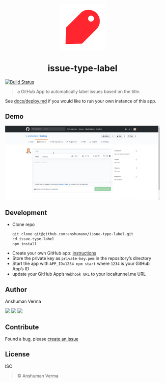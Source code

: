 <p align="center">
	<img src="./assets/logo.png" alt="issue-type-label" height="150">	
</p>
<h1 align="center">
	issue-type-label
</h1>

[![Build Status](https://travis-ci.org/anshumanv/issue-type-label.svg?branch=master)](https://travis-ci.org/anshumanv/issue-type-label)

> a GitHub App to automatically label issues based on the title.


See [docs/deploy.md](docs/deploy.md) if you would like to run your own instance of this app.


## Demo

<img src="./assets/demo.gif" alt="Demo" align="center">

## Development
- Clone repo
  ```
  git clone git@github.com:anshumanv/issue-type-label.git
  cd issue-type-label
  npm install
  ```
- Create your own GitHub app: [instructions](https://probot.github.io/docs/development/#configure-a-github-app)
- Store the private key as `private-key.pem` in the repository’s directory
- Start the app with `APP_ID=1234 npm start` where `1234` is your GitHub App’s ID
- update your GitHub App’s `Webhook URL` to your localtunnel.me URL

## Author

Anshuman Verma

[<img src="https://image.flaticon.com/icons/svg/34/34238.svg" width="50" padding="10">](https://twitter.com/Anshumaniac12)
[<img src="https://www.shareicon.net/download/2015/11/02/665921_internet.svg" width="50" padding="10">](https://linkedin.com/in/anshumanv12)
[<img src="https://upload.wikimedia.org/wikipedia/commons/9/91/Octicons-mark-github.svg" width="50" padding="10">](https://github.com/anshumanv)

## Contribute
Found a bug, please [create an issue](https://github.com/anshumanv/issue-type-label/issues/new)

## License
ISC
> © Anshuman Verma
